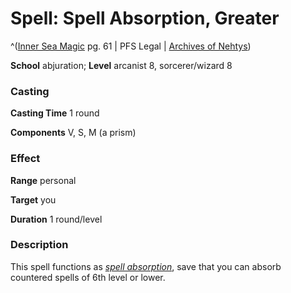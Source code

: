 # Spell: Spell Absorption, Greater

^([Inner Sea Magic][ss-greater-spell-absorption] pg. 61 | PFS Legal | [Archives of Nehtys][sn-greater-spell-absorption])

**School** abjuration; **Level** arcanist 8, sorcerer/wizard 8

### Casting

**Casting Time** 1 round  

**Components** V, S, M (a prism)

### Effect

**Range** personal  

**Target** you  

**Duration** 1 round/level

### Description

This spell functions as _[spell absorption]_, save that you can absorb countered spells of 6th level or lower.

[ss-greater-spell-absorption]: http://paizo.com/store/games/rolep
[sn-greater-spell-absorption]: http://www.archivesofnethys.com/SpellDisplay.aspx?ItemName=Spell%20Absorption%2C%20Greater
[spell absorption]: http://www.archivesofnethys.com/SpellDisplay.aspx?ItemName=spell%20absorption